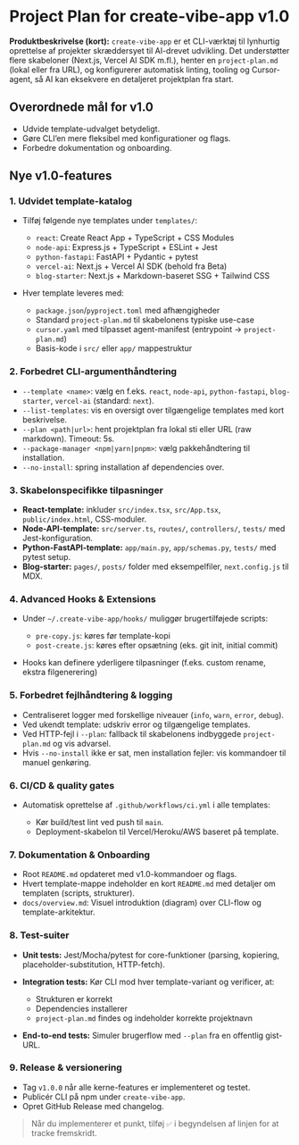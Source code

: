 # Project Plan for create-vibe-app v1.0

**Produktbeskrivelse (kort):**
`create-vibe-app` er et CLI-værktøj til lynhurtig oprettelse af projekter skræddersyet til AI-drevet udvikling. Det understøtter flere skabeloner (Next.js, Vercel AI SDK m.fl.), henter en `project-plan.md` (lokal eller fra URL), og konfigurerer automatisk linting, tooling og Cursor-agent, så AI kan eksekvere en detaljeret projektplan fra start.

## Overordnede mål for v1.0

* Udvide template-udvalget betydeligt.
* Gøre CLI’en mere fleksibel med konfigurationer og flags.
* Forbedre dokumentation og onboarding.

## Nye v1.0-features

### 1. Udvidet template-katalog

* Tilføj følgende nye templates under `templates/`:

  * `react`: Create React App + TypeScript + CSS Modules
  * `node-api`: Express.js + TypeScript + ESLint + Jest
  * `python-fastapi`: FastAPI + Pydantic + pytest
  * `vercel-ai`: Next.js + Vercel AI SDK (behold fra Beta)
  * `blog-starter`: Next.js + Markdown-baseret SSG + Tailwind CSS
* Hver template leveres med:

  * `package.json`/`pyproject.toml` med afhængigheder
  * Standard `project-plan.md` til skabelonens typiske use-case
  * `cursor.yaml` med tilpasset agent-manifest (entrypoint → `project-plan.md`)
  * Basis-kode i `src/` eller `app/` mappestruktur

### 2. Forbedret CLI-argumenthåndtering

* `--template <name>`: vælg en f.eks. `react`, `node-api`, `python-fastapi`, `blog-starter`, `vercel-ai` (standard: `next`).
* `--list-templates`: vis en oversigt over tilgængelige templates med kort beskrivelse.
* `--plan <path|url>`: hent projektplan fra lokal sti eller URL (raw markdown). Timeout: 5s.
* `--package-manager <npm|yarn|pnpm>`: vælg pakkehåndtering til installation.
* `--no-install`: spring installation af dependencies over.

### 3. Skabelonspecifikke tilpasninger

* **React-template:** inkluder `src/index.tsx`, `src/App.tsx`, `public/index.html`, CSS-moduler.
* **Node-API-template:** `src/server.ts`, `routes/`, `controllers/`, `tests/` med Jest-konfiguration.
* **Python-FastAPI-template:** `app/main.py`, `app/schemas.py`, `tests/` med pytest setup.
* **Blog-starter:** `pages/`, `posts/` folder med eksempelfiler, `next.config.js` til MDX.

### 4. Advanced Hooks & Extensions

* Under `~/.create-vibe-app/hooks/` muliggør brugertilføjede scripts:

  * `pre-copy.js`: køres før template-kopi
  * `post-create.js`: køres efter opsætning (eks. git init, initial commit)
* Hooks kan definere yderligere tilpasninger (f.eks. custom rename, ekstra filgenerering)

### 5. Forbedret fejlhåndtering & logging

* Centraliseret logger med forskellige niveauer (`info`, `warn`, `error`, `debug`).
* Ved ukendt template: udskriv error og tilgængelige templates.
* Ved HTTP-fejl i `--plan`: fallback til skabelonens indbyggede `project-plan.md` og vis advarsel.
* Hvis `--no-install` ikke er sat, men installation fejler: vis kommandoer til manuel genkøring.

### 6. CI/CD & quality gates

* Automatisk oprettelse af `.github/workflows/ci.yml` i alle templates:

  * Kør build/test lint ved push til `main`.
  * Deployment-skabelon til Vercel/Heroku/AWS baseret på template.

### 7. Dokumentation & Onboarding

* Root `README.md` opdateret med v1.0-kommandoer og flags.
* Hvert template-mappe indeholder en kort `README.md` med detaljer om templaten (scripts, strukturer).
* `docs/overview.md`: Visuel introduktion (diagram) over CLI-flow og template-arkitektur.

### 8. Test-suiter

* **Unit tests:** Jest/Mocha/pytest for core-funktioner (parsing, kopiering, placeholder-substitution, HTTP-fetch).
* **Integration tests:** Kør CLI mod hver template-variant og verificer, at:

  * Strukturen er korrekt
  * Dependencies installerer
  * `project-plan.md` findes og indeholder korrekte projektnavn
* **End-to-end tests:** Simuler brugerflow med `--plan` fra en offentlig gist-URL.

### 9. Release & versionering

* Tag `v1.0.0` når alle kerne-features er implementeret og testet.
* Publicér CLI på npm under `create-vibe-app`.
* Opret GitHub Release med changelog.

> Når du implementerer et punkt, tilføj `✅` i begyndelsen af linjen for at tracke fremskridt.
